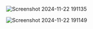 
![Screenshot 2024-11-22 191135](https://github.com/user-attachments/assets/31bc9b22-f9b6-4a5b-aa7e-c1670603ea41)

![Screenshot 2024-11-22 191149](https://github.com/user-attachments/assets/f389c801-1a8f-48b2-84cf-ef0dde28cddb)
